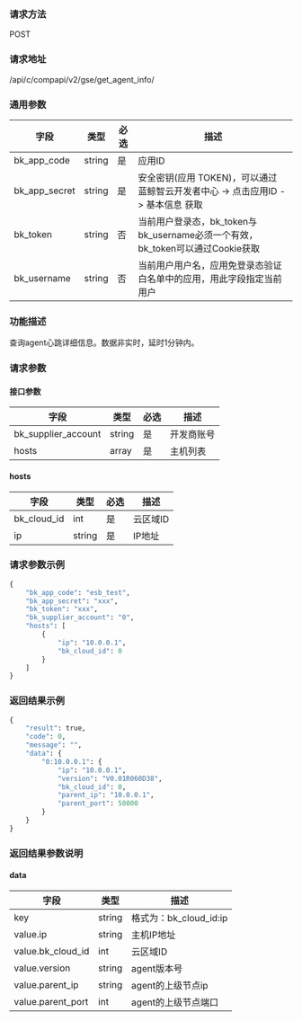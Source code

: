 
### 请求方法

POST


### 请求地址

/api/c/compapi/v2/gse/get_agent_info/


### 通用参数

| 字段 | 类型 | 必选 |  描述 |
|-----------|------------|--------|------------|
| bk_app_code  |  string    | 是 | 应用ID     |
| bk_app_secret|  string    | 是 | 安全密钥(应用 TOKEN)，可以通过 蓝鲸智云开发者中心 -> 点击应用ID -> 基本信息 获取 |
| bk_token     |  string    | 否 | 当前用户登录态，bk_token与bk_username必须一个有效，bk_token可以通过Cookie获取 |
| bk_username  |  string    | 否 | 当前用户用户名，应用免登录态验证白名单中的应用，用此字段指定当前用户 |


### 功能描述

查询agent心跳详细信息。数据非实时，延时1分钟内。

### 请求参数



#### 接口参数

| 字段      |  类型      | 必选   |  描述      |
|-----------|------------|--------|------------|
| bk_supplier_account | string     | 是     | 开发商账号 |
| hosts          |  array     | 是     | 主机列表 |

#### hosts

| 字段      |  类型      | 必选   |  描述      |
|-----------|------------|--------|------------|
| bk_cloud_id |  int    | 是     | 云区域ID |
| ip          |  string | 是     | IP地址 |

### 请求参数示例

```python
{
    "bk_app_code": "esb_test",
    "bk_app_secret": "xxx",
    "bk_token": "xxx",
    "bk_supplier_account": "0",
    "hosts": [
        {
            "ip": "10.0.0.1",
            "bk_cloud_id": 0
        }
    ]
}
```

### 返回结果示例

```python
{
    "result": true,
    "code": 0,
    "message": "",
    "data": {
        "0:10.0.0.1": {
            "ip": "10.0.0.1",
            "version": "V0.01R060D38",
            "bk_cloud_id": 0,
            "parent_ip": "10.0.0.1",
            "parent_port": 50000
        }
    }
}
```

### 返回结果参数说明

#### data

| 字段      | 类型      | 描述      |
|-----------|-----------|-----------|
| key                | string       | 格式为：bk_cloud_id:ip |
| value.ip           | string       | 主机IP地址 |
| value.bk_cloud_id  | int          | 云区域ID |
| value.version      | string       | agent版本号 |
| value.parent_ip    | string       | agent的上级节点ip |
| value.parent_port  | int          | agent的上级节点端口 |